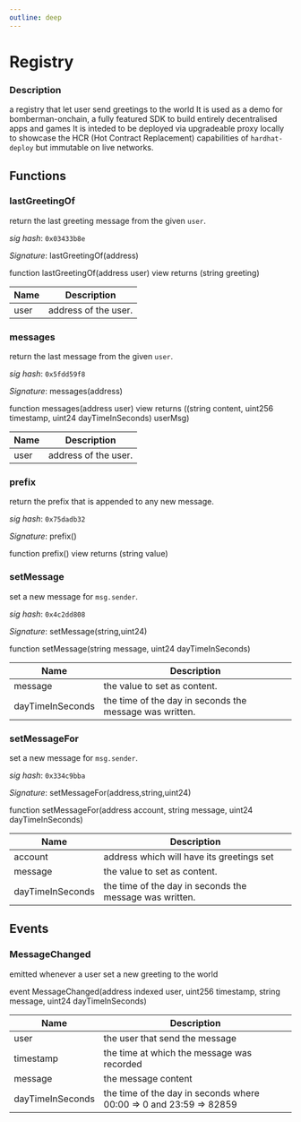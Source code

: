 ```yaml
---
outline: deep
---
```

# Registry


### **Description**

a registry that let user send greetings to the world  It is used as a demo for bomberman-onchain,  a fully featured SDK to build entirely decentralised apps and games  It is inteded to be deployed via upgradeable proxy locally  to showcase the HCR (Hot Contract Replacement) capabilities of `hardhat-deploy`  but immutable on live networks.

## Functions

### **lastGreetingOf**

return the last greeting message from the given `user`.

*sig hash*: `0x03433b8e`

*Signature*: lastGreetingOf(address)

function lastGreetingOf(address user) view returns (string greeting)

| Name | Description 
| ---- | ----------- 
| user | address of the user.

### **messages**

return the last message from the given `user`.

*sig hash*: `0x5fdd59f8`

*Signature*: messages(address)

function messages(address user) view returns ((string content, uint256 timestamp, uint24 dayTimeInSeconds) userMsg)

| Name | Description 
| ---- | ----------- 
| user | address of the user.

### **prefix**

return the prefix that is appended to any new message.

*sig hash*: `0x75dadb32`

*Signature*: prefix()

function prefix() view returns (string value)

### **setMessage**

set a new message for `msg.sender`.

*sig hash*: `0x4c2dd808`

*Signature*: setMessage(string,uint24)

function setMessage(string message, uint24 dayTimeInSeconds)

| Name | Description 
| ---- | ----------- 
| message | the value to set as content.
| dayTimeInSeconds | the time of the day in seconds the message was written.

### **setMessageFor**

set a new message for `msg.sender`.

*sig hash*: `0x334c9bba`

*Signature*: setMessageFor(address,string,uint24)

function setMessageFor(address account, string message, uint24 dayTimeInSeconds)

| Name | Description 
| ---- | ----------- 
| account | address which will have its greetings set
| message | the value to set as content.
| dayTimeInSeconds | the time of the day in seconds the message was written.


## Events

### **MessageChanged**

emitted whenever a user set a new greeting to the world

event MessageChanged(address indexed user, uint256 timestamp, string message, uint24 dayTimeInSeconds)

| Name | Description 
| ---- | ----------- 
| user | the user that send the message
| timestamp | the time at which the message was recorded
| message | the message content
| dayTimeInSeconds | the time of the day in seconds where 00:00 => 0 and 23:59 => 82859


